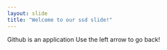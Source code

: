 ```yaml
---
layout: slide
title: "Welcome to our ssd slide!"
---
```

Github is an application
Use the left arrow to go back!